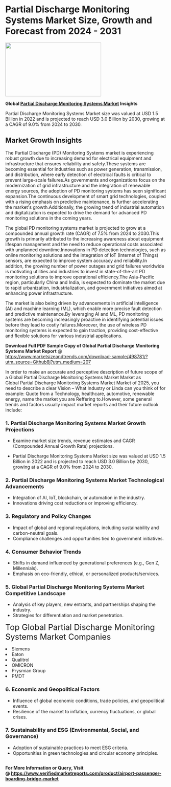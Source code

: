 <H1>Partial Discharge Monitoring Systems Market Size, Growth and Forecast from 2024 - 2031</H1><img class="aligncenter size-medium wp-image-584254" src="https://thirdeyenews.in/wp-content/uploads/2024/09/Global-Market-Research-300x168.jpeg" alt="" width="300" height="168" /><p><strong>Global&nbsp;<a href="https://www.marketsizeandtrends.com/download-sample/498781/?utm_source=Github8j?utm_medium=207">Partial Discharge Monitoring Systems Market</a> Insights</strong></p><p>Partial Discharge Monitoring Systems Market size was valued at USD 1.5 Billion in 2022 and is projected to reach USD 3.0 Billion by 2030, growing at a CAGR of 9.0% from 2024 to 2030.</p><p><h2>Market Growth Insights</h2> <p>The Partial Discharge (PD) Monitoring Systems market is experiencing robust growth due to increasing demand for electrical equipment and infrastructure that ensures reliability and safety.These systems are becoming essential for industries such as power generation, transmission, and distribution, where early detection of electrical faults is critical to prevent large-scale failures.As governments and organizations focus on the modernization of grid infrastructure and the integration of renewable energy sources, the adoption of PD monitoring systems has seen significant expansion.The continuous development of smart grid technologies, coupled with a rising emphasis on predictive maintenance, is further accelerating the market's growth.Additionally, the growing trend of industrial automation and digitalization is expected to drive the demand for advanced PD monitoring solutions in the coming years.</p> <p>The global PD monitoring systems market is projected to grow at a compounded annual growth rate (CAGR) of 7.5% from 2024 to 2030.This growth is primarily attributed to the increasing awareness about equipment lifespan management and the need to reduce operational costs associated with unplanned downtime.Innovations in PD detection technologies, such as online monitoring solutions and the integration of IoT (Internet of Things) sensors, are expected to improve system accuracy and reliability.In addition, the growing number of power outages and grid failures worldwide is motivating utilities and industries to invest in state-of-the-art PD monitoring solutions to improve operational efficiency.The Asia-Pacific region, particularly China and India, is expected to dominate the market due to rapid urbanization, industrialization, and government initiatives aimed at enhancing power infrastructure.<p>The market is also being driven by advancements in artificial intelligence (AI) and machine learning (ML), which enable more precise fault detection and predictive maintenance.By leveraging AI and ML, PD monitoring systems are becoming increasingly proactive in identifying potential issues before they lead to costly failures.Moreover, the use of wireless PD monitoring systems is expected to gain traction, providing cost-effective and flexible solutions for various industrial applications.</p> <p><span class=""><strong>Download Full PDF Sample Copy of Global Partial Discharge Monitoring Systems Market Report</strong> @ <a href="https://www.marketsizeandtrends.com/download-sample/498781/?utm_source=Github8j?utm_medium=207" target="_blank">https://www.marketsizeandtrends.com/download-sample/498781/?utm_source=Github8j?utm_medium=207</a></span></p><p>In order to make an accurate and perceptive description of future scope of a Global&nbsp;Partial Discharge Monitoring Systems Market Market as Global&nbsp;Partial Discharge Monitoring Systems Market Market of 2025, you need to describe a clear Vision &ndash; What Industry or Linda can you think of for example: Quote from a Technology, healthcare, automotive, renewable energy, name the market you are Reffering to.However, some general trends and factors usually impact market reports and their future outlook include:</p><h3>1.&nbsp;<strong>Partial Discharge Monitoring Systems Market Growth Projections</strong></h3><ul><li>Examine market size trends, revenue estimates and CAGR (Compounded Annual Growth Rate) projections.</li><li><p>Partial Discharge Monitoring Systems Market size was valued at USD 1.5 Billion in 2022 and is projected to reach USD 3.0 Billion by 2030, growing at a CAGR of 9.0% from 2024 to 2030.</p></li></ul><h3>2.&nbsp;<strong>Partial Discharge Monitoring Systems Market Technological Advancements</strong></h3><ul><li>Integration of AI, IoT, blockchain, or automation in the industry.</li><li>Innovations driving cost reductions or improving efficiency.</li></ul><h3>3.&nbsp;<strong>Regulatory and Policy Changes</strong></h3><ul><li>Impact of global and regional regulations, including sustainability and carbon-neutral goals.</li><li>Compliance challenges and opportunities tied to government initiatives.</li></ul><h3>4.&nbsp;<strong>Consumer Behavior Trends</strong></h3><ul><li>Shifts in demand influenced by generational preferences (e.g., Gen Z, Millennials).</li><li>Emphasis on eco-friendly, ethical, or personalized products/services.</li></ul><h3>5.&nbsp;<strong>Global Partial Discharge Monitoring Systems Market Competitive Landscape</strong></h3><ul><li>Analysis of key players, new entrants, and partnerships shaping the industry.</li><li>Strategies for differentiation and market penetration.</li></ul><p data-pm-slice="1 1 []"><span style="color: inherit; font-family: inherit; font-size: 25px;">Top Global Partial Discharge Monitoring Systems Market Companies</span></p><div class="" data-test-id=""><p><li>Siemens</li><li> Eaton</li><li> Qualitrol</li><li> OMICRON</li><li> Prysmian Group</li><li> PMDT</li></p></div><h3>6.&nbsp;<strong>Economic and Geopolitical Factors</strong></h3><ul><li>Influence of global economic conditions, trade policies, and geopolitical events.</li><li>Resilience of the market to inflation, currency fluctuations, or global crises.</li></ul><h3>7.&nbsp;<strong>Sustainability and ESG (Environmental, Social, and Governance)</strong></h3><ul><li>Adoption of sustainable practices to meet ESG criteria.</li><li>Opportunities in green technologies and circular economy principles.</li></ul><h2><strong style="font-size: 14px;">For More Information or Query, Visit @&nbsp;</strong><a style="background-color: #ffffff; font-size: 14px;" href="https://www.marketsizeandtrends.com/report/partial-discharge-monitoring-systems-market/" target="_blank">https://www.verifiedmarketreports.com/product/airport-passenger-boarding-bridge-market</a></h2>